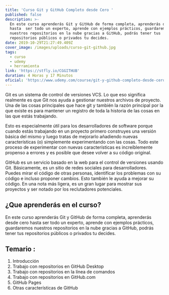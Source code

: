 ```yaml
---
title: 'Curso Git y GitHub Completo desde Cero '
published: false
description: >-
  En este curso aprenderás Git y GitHub de forma completa, aprenderás desde cero
  hasta  ser todo un experto, aprende con ejemplos prácticos, guardaremos
  nuestros repositorios en la nube gracias a GitHub, podrás tener tus
  repositorios públicos o privados tu decides.
date: 2019-10-29T21:27:49.409Z
cover_image: /images/uploads/curso-git-github.jpg
tags:
  - curso
  - udemy
  - herramienta
link: 'https://stfly.io/CGGITHUB'
duration: 4 Horas y 17 Minutos
oficial: 'https://www.udemy.com/course/git-y-github-completo-desde-cero/'
---
```

Git es un sistema de control de versiones VCS. Lo que eso significa realmente es que Git nos ayuda a gestionar nuestros archivos de proyecto. Una de las cosas principales que hace git y también la razón principal por la que existe es para mantener un registro de toda la historia de las cosas en las que estás trabajando.

Esto es especialmente útil para los desarrolladores de software porque cuando estás trabajando en un proyecto primero construyes una versión básica del mismo y luego tratas de mejorarlo añadiendo nuevas características (o) simplemente experimentando con las cosas. Todo este proceso de experimentar con nuevas características es increíblemente propenso a errores y es posible que desee volver a su código original.

GitHub es un servicio basado en la web para el control de versiones usando Git. Básicamente, es un sitio de redes sociales para desarrolladores. Puedes mirar el código de otras personas, identificar los problemas con su código e incluso proponer cambios. Esto también le ayuda a mejorar su código. En una nota más ligera, es un gran lugar para mostrar sus proyectos y ser notado por los reclutadores potenciales.

## ¿Que aprenderás en el curso?

En este curso aprenderás Git y GitHub de forma completa, aprenderás desde cero hasta  ser todo un experto, aprende con ejemplos prácticos, guardaremos nuestros repositorios en la nube gracias a GitHub, podrás tener tus repositorios públicos o privados tu decides.

## Temario :

1. Introducción
2. Trabajo con repositorios en GitHub Desktop
3. Trabajo con repositorios en la línea de comandos
4. Trabajo con repositorios en GitHub.com
5. GitHub Pages
6. Otras características de GitHub
